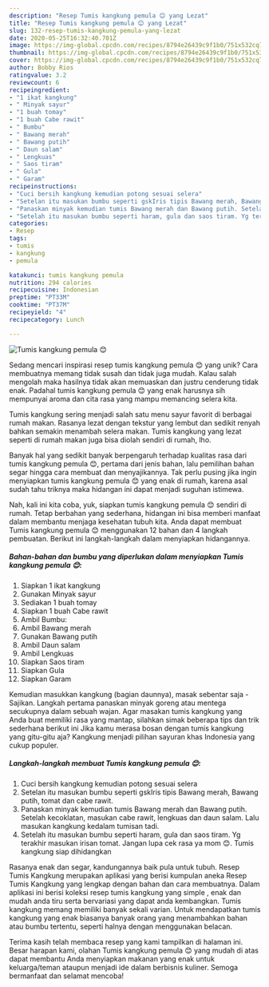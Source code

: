 ```yaml
---
description: "Resep Tumis kangkung pemula 😊 yang Lezat"
title: "Resep Tumis kangkung pemula 😊 yang Lezat"
slug: 132-resep-tumis-kangkung-pemula-yang-lezat
date: 2020-05-25T16:32:40.701Z
image: https://img-global.cpcdn.com/recipes/8794e26439c9f1b0/751x532cq70/tumis-kangkung-pemula-😊-foto-resep-utama.jpg
thumbnail: https://img-global.cpcdn.com/recipes/8794e26439c9f1b0/751x532cq70/tumis-kangkung-pemula-😊-foto-resep-utama.jpg
cover: https://img-global.cpcdn.com/recipes/8794e26439c9f1b0/751x532cq70/tumis-kangkung-pemula-😊-foto-resep-utama.jpg
author: Bobby Rios
ratingvalue: 3.2
reviewcount: 6
recipeingredient:
- "1 ikat kangkung"
- " Minyak sayur"
- "1 buah tomay"
- "1 buah Cabe rawit"
- " Bumbu"
- " Bawang merah"
- " Bawang putih"
- " Daun salam"
- " Lengkuas"
- " Saos tiram"
- " Gula"
- " Garam"
recipeinstructions:
- "Cuci bersih kangkung kemudian potong sesuai selera"
- "Setelan itu masukan bumbu seperti gskIris tipis Bawang merah, Bawang putih, tomat dan cabe rawit."
- "Panaskan minyak kemudian tumis Bawang merah dan Bawang putih. Setelah kecoklatan, masukan cabe rawit, lengkuas dan daun salam. Lalu masukan kangkung kedalam tumisan tadi."
- "Setelah itu masukan bumbu seperti haram, gula dan saos tiram. Yg terakhir masukan irisan tomat. Jangan lupa cek rasa ya mom 😊. Tumis kangkung siap dihidangkan"
categories:
- Resep
tags:
- tumis
- kangkung
- pemula

katakunci: tumis kangkung pemula 
nutrition: 294 calories
recipecuisine: Indonesian
preptime: "PT33M"
cooktime: "PT37M"
recipeyield: "4"
recipecategory: Lunch

---
```



![Tumis kangkung pemula 😊](https://img-global.cpcdn.com/recipes/8794e26439c9f1b0/751x532cq70/tumis-kangkung-pemula-😊-foto-resep-utama.jpg)

Sedang mencari inspirasi resep tumis kangkung pemula 😊 yang unik? Cara membuatnya memang tidak susah dan tidak juga mudah. Kalau salah mengolah maka hasilnya tidak akan memuaskan dan justru cenderung tidak enak. Padahal tumis kangkung pemula 😊 yang enak harusnya sih mempunyai aroma dan cita rasa yang mampu memancing selera kita.

Tumis kangkung sering menjadi salah satu menu sayur favorit di berbagai rumah makan. Rasanya lezat dengan tekstur yang lembut dan sedikit renyah bahkan semakin menambah selera makan. Tumis kangkung yang lezat seperti di rumah makan juga bisa diolah sendiri di rumah, lho.

Banyak hal yang sedikit banyak berpengaruh terhadap kualitas rasa dari tumis kangkung pemula 😊, pertama dari jenis bahan, lalu pemilihan bahan segar hingga cara membuat dan menyajikannya. Tak perlu pusing jika ingin menyiapkan tumis kangkung pemula 😊 yang enak di rumah, karena asal sudah tahu triknya maka hidangan ini dapat menjadi suguhan istimewa.


Nah, kali ini kita coba, yuk, siapkan tumis kangkung pemula 😊 sendiri di rumah. Tetap berbahan yang sederhana, hidangan ini bisa memberi manfaat dalam membantu menjaga kesehatan tubuh kita. Anda dapat membuat Tumis kangkung pemula 😊 menggunakan 12 bahan dan 4 langkah pembuatan. Berikut ini langkah-langkah dalam menyiapkan hidangannya.

<!--inarticleads1-->

##### Bahan-bahan dan bumbu yang diperlukan dalam menyiapkan Tumis kangkung pemula 😊:

1. Siapkan 1 ikat kangkung
1. Gunakan  Minyak sayur
1. Sediakan 1 buah tomay
1. Siapkan 1 buah Cabe rawit
1. Ambil  Bumbu:
1. Ambil  Bawang merah
1. Gunakan  Bawang putih
1. Ambil  Daun salam
1. Ambil  Lengkuas
1. Siapkan  Saos tiram
1. Siapkan  Gula
1. Siapkan  Garam


Kemudian masukkan kangkung (bagian daunnya), masak sebentar saja - Sajikan. Langkah pertama panaskan minyak goreng atau mentega secukupnya dalam sebuah wajan. Agar masakan tumis kangkung yang Anda buat memiliki rasa yang mantap, silahkan simak beberapa tips dan trik sederhana berikut ini Jika kamu merasa bosan dengan tumis kangkung yang gitu-gitu aja? Kangkung menjadi pilihan sayuran khas Indonesia yang cukup populer. 

<!--inarticleads2-->

##### Langkah-langkah membuat Tumis kangkung pemula 😊:

1. Cuci bersih kangkung kemudian potong sesuai selera
1. Setelan itu masukan bumbu seperti gskIris tipis Bawang merah, Bawang putih, tomat dan cabe rawit.
1. Panaskan minyak kemudian tumis Bawang merah dan Bawang putih. Setelah kecoklatan, masukan cabe rawit, lengkuas dan daun salam. Lalu masukan kangkung kedalam tumisan tadi.
1. Setelah itu masukan bumbu seperti haram, gula dan saos tiram. Yg terakhir masukan irisan tomat. Jangan lupa cek rasa ya mom 😊. Tumis kangkung siap dihidangkan


Rasanya enak dan segar, kandungannya baik pula untuk tubuh. Resep Tumis Kangkung merupakan aplikasi yang berisi kumpulan aneka Resep Tumis Kangkung yang lengkap dengan bahan dan cara membuatnya. Dalam aplikasi ini berisi koleksi resep tumis kangkung yang simple , enak dan mudah anda tiru serta bervariasi yang dapat anda kembangkan. Tumis kangkung memang memiliki banyak sekali varian. Untuk mendapatkan tumis kangkung yang enak biasanya banyak orang yang menambahkan bahan atau bumbu tertentu, seperti halnya dengan menggunakan belacan. 

Terima kasih telah membaca resep yang kami tampilkan di halaman ini. Besar harapan kami, olahan Tumis kangkung pemula 😊 yang mudah di atas dapat membantu Anda menyiapkan makanan yang enak untuk keluarga/teman ataupun menjadi ide dalam berbisnis kuliner. Semoga bermanfaat dan selamat mencoba!
